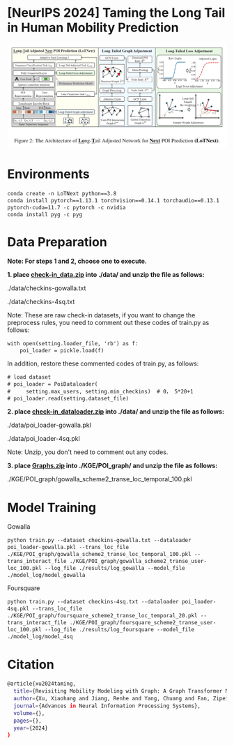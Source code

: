 # [NeurIPS 2024] Taming the Long Tail in Human Mobility Prediction
![image](./data/LoTNext.png)

# Environments
```
conda create -n LoTNext python==3.8
conda install pytorch==1.13.1 torchvision==0.14.1 torchaudio==0.13.1 pytorch-cuda=11.7 -c pytorch -c nvidia
conda install pyg -c pyg
```

# Data Preparation

**Note: For steps 1 and 2, choose one to execute.**

**1. place [check-in_data.zip](https://drive.google.com/file/d/1WzwP6NFZ3rvSFLy8rXzhuqzM_MgNJFmF/view?usp=sharing) into ./data/ and unzip the file as follows:**

./data/checkins-gowalla.txt

./data/checkins-4sq.txt

Note: These are raw check-in datasets, if you want to change the preprocess rules, you need to comment out these codes of train.py as follows:
```
with open(setting.loader_file, 'rb') as f:
    poi_loader = pickle.load(f)
```
In addition, restore these commented codes of train.py, as follows:
```
# load dataset
# poi_loader = PoiDataloader(
#     setting.max_users, setting.min_checkins)  # 0， 5*20+1
# poi_loader.read(setting.dataset_file)
```

**2. place [check-in_dataloader.zip](https://drive.google.com/file/d/12yvZ7ClT3klDNI2cqIYyBhpAFV6pQntC/view?usp=sharing) into ./data/ and unzip the file as follows:**

./data/poi_loader-gowalla.pkl

./data/poi_loader-4sq.pkl

Note: Unzip, you don't need to comment out any codes.

**3. place [Graphs.zip](https://drive.google.com/file/d/1nj916wbuRvSLKPB8ddqktmpVYbkSIa4y/view?usp=sharing) into ./KGE/POI_graph/ and unzip the file as follows:**

./KGE/POI_graph/gowalla_scheme2_transe_loc_temporal_100.pkl


# Model Training

Gowalla
```
python train.py --dataset checkins-gowalla.txt --dataloader poi_loader-gowalla.pkl --trans_loc_file ./KGE/POI_graph/gowalla_scheme2_transe_loc_temporal_100.pkl --trans_interact_file ./KGE/POI_graph/gowalla_scheme2_transe_user-loc_100.pkl --log_file ./results/log_gowalla --model_file ./model_log/model_gowalla

```
Foursquare
```
python train.py --dataset checkins-4sq.txt --dataloader poi_loader-4sq.pkl --trans_loc_file ./KGE/POI_graph/foursquare_scheme2_transe_loc_temporal_20.pkl --trans_interact_file ./KGE/POI_graph/foursquare_scheme2_transe_user-loc_100.pkl --log_file ./results/log_foursquare --model_file ./model_log/model_4sq

```

# Citation
```bash
@article{xu2024taming,
  title={Revisiting Mobility Modeling with Graph: A Graph Transformer Model for Next Point-of-Interest Recommendation},
  author={Xu, Xiaohang and Jiang, Renhe and Yang, Chuang and Fan, Zipei and Sezaki, Kaoru},
  journal={Advances in Neural Information Processing Systems},
  volume={},
  pages={},
  year={2024}
}

```
